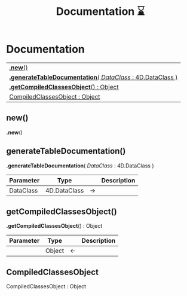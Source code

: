 ﻿---
layout: default
title: Documentation ⌛
parent: Classes
---

# Documentation

|   |
|:---|
|[**.new**()](#new)<br>|
|[**.generateTableDocumentation**( *DataClass* : 4D.DataClass )](#generatetabledocumentation)<br>|
|[**.getCompiledClassesObject**() : Object](#getcompiledclassesobject)<br>|
|[CompiledClassesObject : Object](#compiledclassesobject)<br>|


## new()
**.new**()


## generateTableDocumentation()
**.generateTableDocumentation**( *DataClass* : 4D.DataClass )

|Parameter|Type|   |Description|
|:---|:---:|:---:|:---:|
|DataClass|4D.DataClass|->|<Description>|

## getCompiledClassesObject()
**.getCompiledClassesObject**() : Object

|Parameter|Type|   |Description|
|:---|:---:|:---:|:---:|
||Object|<-|<Description>|

## CompiledClassesObject
CompiledClassesObject : Object

